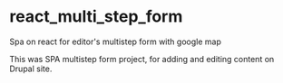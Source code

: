 # react_multi_step_form
Spa on react for editor's multistep form with google map

This was SPA multistep form project, for adding and editing content on Drupal site.
